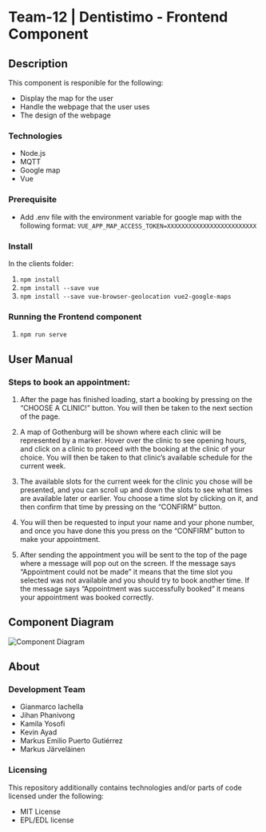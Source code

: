 # Team-12 | Dentistimo - Frontend Component  

## Description

This component is responible for the following:

* Display the map for the user
* Handle the webpage that the user uses
* The design of the webpage

### Technologies

* Node.js
* MQTT
* Google map
* Vue

### Prerequisite 

* Add .env file with the environment variable for google map with the following format: 
 ``` VUE_APP_MAP_ACCESS_TOKEN=XXXXXXXXXXXXXXXXXXXXXXXXX ```

### Install

 In the clients folder:
1. ``` npm install ```
2. ``` npm install --save vue ```
3. ``` npm install --save vue-browser-geolocation vue2-google-maps ```

### Running the Frontend component

1. ``` npm run serve ```

## User Manual

### Steps to book an appointment:

1. After the page has finished loading, start a booking by pressing on the “CHOOSE A CLINIC!” button. You will then be taken to the next section of the page.

2. A map of Gothenburg will be shown where each clinic will be represented by a marker. Hover over the clinic to see opening hours, and click on a clinic to proceed with the booking at the clinic of your choice. You will then be taken to that clinic’s available schedule for the current week.

3. The available slots for the current week for the clinic you chose will be presented, and you can scroll up and down the slots to see what times are available later or earlier. You choose a time slot by clicking on it, and then confirm that time by pressing on the “CONFIRM” button.

4. You will then be requested to input your name and your phone number, and once you have done this you press on the “CONFIRM” button to make your appointment.

5. After sending the appointment you will be sent to the top of the page where a message will pop out on the screen. If the message says “Appointment could not be made” it means that the time slot you selected was not available and you should try to book another time. If the message says “Appointment was successfully booked” it means your appointment was booked correctly.

## Component Diagram

![Component Diagram](./Component_Diagram.png)

## About

### Development Team

* Gianmarco Iachella
* Jihan Phanivong
* Kamila Yosofi
* Kevin Ayad
* Markus Emilio Puerto Gutiérrez
* Markus Järveläinen

### Licensing

This repository additionally contains technologies and/or parts of code licensed under the following:
* MIT License
* EPL/EDL license
